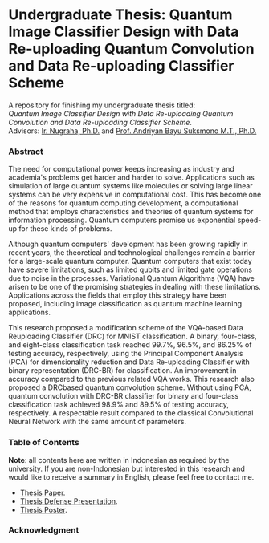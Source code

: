 # Undergraduate Thesis: Quantum Image Classifier Design with Data Re-uploading Quantum Convolution and Data Re-uploading Classifier Scheme

A repository for finishing my undergraduate thesis titled: <br>
*Quantum Image Classifier Design with Data Re-uploading Quantum Convolution and Data Re-uploading Classifier Scheme*. <br>
Advisors: [Ir. Nugraha, Ph.D.](https://scholar.google.co.id/citations?user=fym11QIAAAAJ&hl=id) and [Prof. Andriyan Bayu Suksmono M.T., Ph.D.](https://scholar.google.co.id/citations?user=IMH571IAAAAJ&hl=en)

### Abstract
The need for computational power keeps increasing as industry and academia's problems get harder and harder to solve. Applications such as simulation of large quantum systems like molecules or solving large linear systems can be very expensive in computational cost. This has become one of the reasons for quantum computing development, a computational method that employs characteristics and theories of quantum systems for information processing. Quantum computers promise us exponential speed-up for these kinds of problems.

Although quantum computers' development has been growing rapidly in recent years, the theoretical and technological challenges remain a barrier for a large-scale quantum computer. Quantum computers that exist today have severe limitations, such as limited qubits and limited gate operations due to noise in the processes. Variational Quantum Algorithms (VQA) have arisen to be one of the promising strategies in dealing with these limitations. Applications across the fields that employ this strategy have been proposed, including image classification as quantum machine learning applications.

This research proposed a modification scheme of the VQA-based Data Reuploading Classifier (DRC) for MNIST classification. A binary, four-class, and eight-class classification task reached 99.7%, 96.5%, and 86.25% of testing accuracy, respectively, using the Principal Component Analysis (PCA) for dimensionality reduction and Data Re-uploading Classifier with binary representation (DRC-BR) for classification. An improvement in accuracy compared to the previous related VQA works. This research also proposed a DRCbased quantum convolution scheme. Without using PCA, quantum convolution with DRC-BR classifier for binary and four-class classification task achieved 98.9% and 89.5% of testing accuracy, respectively. A respectable result compared to the classical Convolutional Neural Network with the same amount of parameters.


### Table of Contents
**Note**: all contents here are written in Indonesian as required by the university. If you are non-Indonesian but interested in this research and would like to receive a summary in English, please feel free to contact me.
- [Thesis Paper](https://github.com/eraraya-ricardo/quantum_image_classifier/blob/master/13316082_Tugas%20Akhir.pdf).
- [Thesis Defense Presentation](https://github.com/eraraya-ricardo/quantum_image_classifier/blob/master/13316082_Presentasi%20Tugas%20Akhir.pdf).
- [Thesis Poster](https://github.com/eraraya-ricardo/quantum_image_classifier/blob/master/13316082_Poster%20Tugas%20Akhir.pdf).


### Acknowledgment
